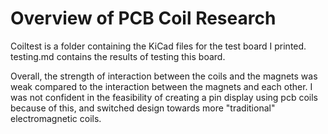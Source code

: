 # Overview of PCB Coil Research

Coiltest is a folder containing the KiCad files for the test board I printed.
testing.md contains the results of testing this board.

Overall, the strength of interaction between the coils and the magnets was
weak compared to the interaction between the magnets and each other.
I was not confident in the feasibility of creating a pin display using
pcb coils because of this, and switched design towards more "traditional"
electromagnetic coils.

